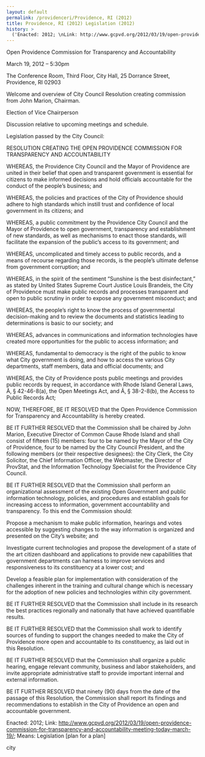```yaml
---
layout: default
permalink: /providenceri/Providence, RI (2012)
title: Providence, RI (2012) Legislation (2012)
history: >
  ('Enacted: 2012; \nLink: http://www.gcpvd.org/2012/03/19/open-providence-commission-for-transparency-and-accountability-meeting-today-march-19/; \nMeans: Legislation [plan for a plan]',)
---
```


<p>Open Providence Commission for Transparency and Accountability
 <p>March 19, 2012 – 5:30pm
 <p>The Conference Room, Third Floor, City Hall, 25 Dorrance Street, Providence, RI 02903
 <p>Welcome and overview of City Council Resolution creating commission from John Marion, Chairman.
 <p>Election of Vice Chairperson
 <p>Discussion relative to upcoming meetings and schedule.
 <p>
<p>Legislation passed by the City Council:
 <p>RESOLUTION CREATING THE OPEN PROVIDENCE COMMISSION FOR TRANSPARENCY AND ACCOUNTABILITY
 <p>WHEREAS, the Providence City Council and the Mayor of Providence are united in their belief that open and transparent government is essential for citizens to make informed decisions and hold officials accountable for the conduct of the people’s business; and
 <p>WHEREAS, the policies and practices of the City of Providence should adhere to high standards which instill trust and confidence of local government in its citizens; and
 <p>WHEREAS, a public commitment by the Providence City Council and the Mayor of Providence to open government, transparency and establishment of new standards, as well as mechanisms to enact those standards, will facilitate the expansion of the public’s access to its government; and
 <p>WHEREAS, uncomplicated and timely access to public records, and a means of recourse regarding those records, is the people’s ultimate defense from government corruption; and
 <p>WHEREAS, in the spirit of the sentiment “Sunshine is the best disinfectant,” as stated by United States Supreme Court Justice Louis Brandeis, the City of Providence must make public records and processes transparent and open to public scrutiny in order to expose any government misconduct; and
 <p>WHEREAS, the people’s right to know the process of governmental decision-making and to review the documents and statistics leading to determinations is basic to our society; and
 <p>WHEREAS, advances in communications and information technologies have created more opportunities for the public to access information; and
 <p>WHEREAS, fundamental to democracy is the right of the public to know what City government is doing, and how to access the various City departments, staff members, data and official documents; and
 <p>WHEREAS, the City of Providence posts public meetings and provides public records by request, in accordance with Rhode Island General Laws, Ã‚ § 42-46-8(a), the Open Meetings Act, and Ã‚ § 38-2-8(b), the Access to Public Records Act;
 <p>NOW, THEREFORE, BE IT RESOLVED that the Open Providence Commission for Transparency and Accountability is hereby created.
 <p>BE IT FURTHER RESOLVED that the Commission shall be chaired by John Marion, Executive Director of Common Cause Rhode Island and shall consist of fifteen (15) members: four to be named by the Mayor of the City of Providence, four to be named by the City Council President, and the following members (or their respective designees): the City Clerk, the City Solicitor, the Chief Information Officer, the Webmaster, the Director of ProvStat, and the Information Technology Specialist for the Providence City Council.
 <p>BE IT FURTHER RESOLVED that the Commission shall perform an organizational assessment of the existing Open Government and public information technology, policies, and procedures and establish goals for increasing access to information, government accountability and transparency. To this end the Commission should:
 <p>Propose a mechanism to make public information, hearings and votes accessible by suggesting changes to the way information is organized and presented on the City’s website; and
 <p>Investigate current technologies and propose the development of a state of the art citizen dashboard and applications to provide new capabilities that government departments can harness to improve services and responsiveness to its constituency at a lower cost; and
 <p>Develop a feasible plan for implementation with consideration of the challenges inherent in the training and cultural change which is necessary for the adoption of new policies and technologies within city government.
 <p>BE IT FURTHER RESOLVED that the Commission shall include in its research the best practices regionally and nationally that have achieved quantifiable results.
 <p>BE IT FURTHER RESOLVED that the Commission shall work to identify sources of funding to support the changes needed to make the City of Providence more open and accountable to its constituency, as laid out in this Resolution.
 <p>BE IT FURTHER RESOLVED that the Commission shall organize a public hearing, engage relevant community, business and labor stakeholders, and invite appropriate administrative staff to provide important internal and external information.
 <p>BE IT FURTHER RESOLVED that ninety (90) days from the date of the passage of this Resolution, the Commission shall report its findings and recommendations to establish in the City of Providence an open and accountable government.

</p>
<history>
 

Enacted: 2012; 
Link: http://www.gcpvd.org/2012/03/19/open-providence-commission-for-transparency-and-accountability-meeting-today-march-19/; 
Means: Legislation [plan for a plan]

</history>

<tags>

<tag>city</tag>



</tags>
</p>
</p></p></p></p></p></p></p></p></p></p></p></p></p></p></p></p></p></p></p></p></p></p></p></p></p></p>